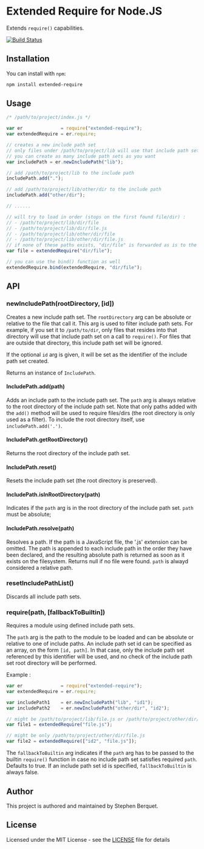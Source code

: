 # Extended Require for Node.JS

Extends `require()` capabilities.

[![Build Status](https://travis-ci.org/samleybrize/node-extended-require.svg?branch=master)](https://travis-ci.org/samleybrize/node-extended-require)

## Installation

You can install with `npm`:

```bash
npm install extended-require
```

## Usage

```javascript
/* /path/to/project/index.js */

var er              = require("extended-require");
var extendedRequire = er.require;

// creates a new include path set
// only files under /path/to/project/lib will use that include path set
// you can create as many include path sets as you want
var includePath = er.newIncludePath("lib");

// add /path/to/project/lib to the include path
includePath.add(".");

// add /path/to/project/lib/other/dir to the include path
includePath.add("other/dir");

// ......

// will try to load in order (stops on the first found file/dir) :
// - /path/to/project/lib/dir/file
// - /path/to/project/lib/dir/file.js
// - /path/to/project/lib/other/dir/file
// - /path/to/project/lib/other/dir/file.js
// if none of these paths exists, "dir/file" is forwarded as is to the builtin require() function
var file = extendedRequire("dir/file");

// you can use the bind() function as well
extendedRequire.bind(extendedRequire, "dir/file");
```

## API

### newIncludePath(rootDirectory, [id])

Creates a new include path set. The `rootDirectory` arg can be absolute or relative to the file that call it. This arg is used to filter include path sets. For example, if you set it to `/path/to/dir`,
only files that resides into that directory will use that include path set on a call to `require()`. For files that are outside that directory, this include path set will be ignored.

If the optional `id` arg is given, it will be set as the identifier of the include path set created.

Returns an instance of `IncludePath`.

#### IncludePath.add(path)

Adds an include path to the include path set. The `path` arg is always relative to the root directory of the include path set. Note that only paths added with the `add()` method
will be used to require files/dirs (the root directory is only used as a filter). To include the root directory itself, use `includePath.add('.')`.

#### IncludePath.getRootDirectory()

Returns the root directory of the include path set.

#### IncludePath.reset()

Resets the include path set (the root directory is preserved).

#### IncludePath.isInRootDirectory(path)

Indicates if the `path` arg is in the root directory of the include path set. `path` must be absolute;

#### IncludePath.resolve(path)

Resolves a path. If the path is a JavaScript file, the '.js' extension can be omitted. The path is appended to each include path in the order they have been declared,
and the resulting absolute path is returned as soon as it exists on the filesystem. Returns null if no file were found. `path` is alwayd considered a relative path.

### resetIncludePathList()

Discards all include path sets.

### require(path, [fallbackToBuiltin])

Requires a module using defined include path sets.

The `path` arg is the path to the module to be loaded and can be absolute or relative to one of include paths. An include path set id can be specified as an array, on the form `[id, path]`.
In that case, only the include path set referenced by this identifier will be used, and no check of the include path set root directory will be performed.

Example :

```javascript
var er              = require("extended-require");
var extendedRequire = er.require;

var includePath1    = er.newIncludePath("lib", "id1");
var includePath2    = er.newIncludePath("other/dir", "id2");

// might be /path/to/project/lib/file.js or /path/to/project/other/dir/file.js
var file1 = extendedRequire("file.js");

// might be only /path/to/project/other/dir/file.js
var file2 = extendedRequire(["id2", "file.js"]);
```

The `fallbackToBuiltin` arg indicates if the `path` arg has to be passed to the builtin `require()` function in case no include path set satisfies required `path`. Defaults to true.
If an include path set id is specified, `fallbackToBuiltin` is always false.

## Author

This project is authored and maintained by Stephen Berquet.

## License

Licensed under the MIT License - see the [LICENSE](LICENSE) file for details

